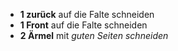 -   **1 zurück** auf die Falte schneiden
-   **1 Front** auf die Falte schneiden
-   **2 Ärmel** mit *guten Seiten schneiden*
